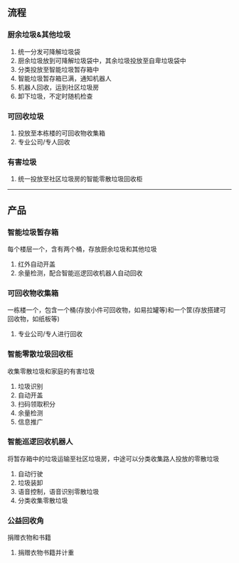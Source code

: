 ## 流程
### 厨余垃圾&其他垃圾
1. 统一分发可降解垃圾袋
2. 厨余垃圾放到可降解垃圾袋中，其余垃圾投放至自卑垃圾袋中
3. 分类投放至智能垃圾暂存箱中
4. 智能垃圾暂存箱已满，通知机器人
5. 机器人回收，运到社区垃圾房
6. 卸下垃圾，不定时随机检查
### 可回收垃圾
1. 投放至本栋楼的可回收物收集箱
2. 专业公司/专人回收
### 有害垃圾
1. 统一投放至社区垃圾房的智能零散垃圾回收柜
---
## 产品
### 智能垃圾暂存箱
每个楼层一个，含有两个桶，存放厨余垃圾和其他垃圾
1. 红外自动开盖
2. 余量检测，配合智能巡逻回收机器人自动回收
### 可回收物收集箱
一栋楼一个，包含一个桶(存放小件可回收物，如易拉罐等)和一个筐(存放搭建可回收物，如纸板等)
1. 专业公司/专人进行回收
### 智能零散垃圾回收柜
收集零散垃圾和家庭的有害垃圾
1. 垃圾识别
2. 自动开盖
3. 扫码领取积分
4. 余量检测
5. 信息推广
### 智能巡逻回收机器人
将暂存箱中的垃圾运输至社区垃圾房，中途可以分类收集路人投放的零散垃圾
1. 自动行驶
2. 垃圾装卸
3. 语音控制，语音识别零散垃圾
4. 分类收集零散垃圾
### 公益回收角
捐赠衣物和书籍
1. 捐赠衣物书籍并计重